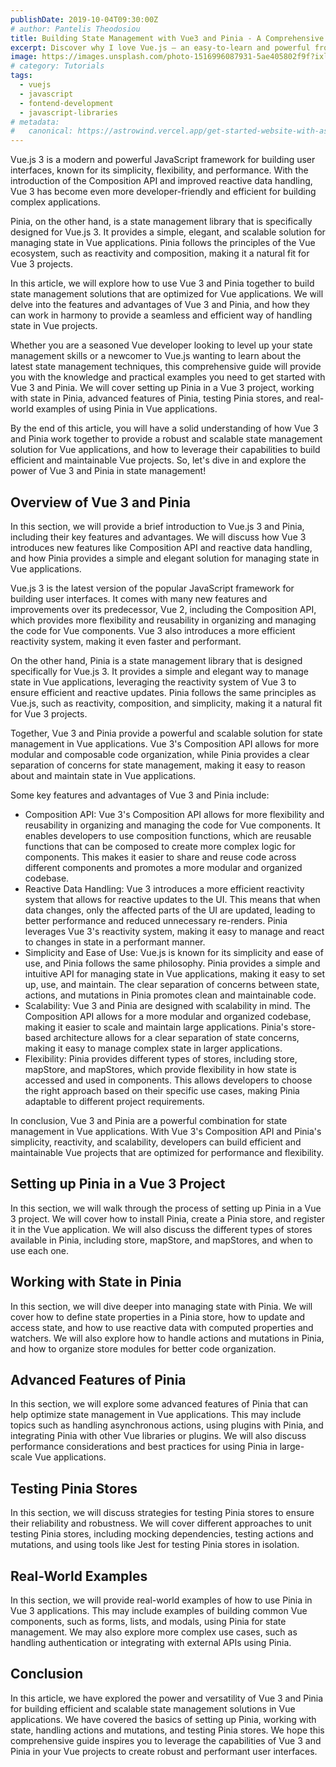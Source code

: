 ```yaml
---
publishDate: 2019-10-04T09:30:00Z
# author: Pantelis Theodosiou
title: Building State Management with Vue3 and Pinia - A Comprehensive Guide
excerpt: Discover why I love Vue.js – an easy-to-learn and powerful front-end framework that transformed my final year project into a success.
image: https://images.unsplash.com/photo-1516996087931-5ae405802f9f?ixlib=rb-4.0.3&ixid=M3wxMjA3fDB8MHxwaG90by1wYWdlfHx8fGVufDB8fHx8fA%3D%3D&auto=format&fit=crop&w=2070&q=80
# category: Tutorials
tags:
  - vuejs
  - javascript
  - fontend-development
  - javascript-libraries
# metadata:
#   canonical: https://astrowind.vercel.app/get-started-website-with-astro-tailwind-css
---
```


Vue.js 3 is a modern and powerful JavaScript framework for building user interfaces, known for its simplicity, flexibility, and performance. With the introduction of the Composition API and improved reactive data handling, Vue 3 has become even more developer-friendly and efficient for building complex applications.

Pinia, on the other hand, is a state management library that is specifically designed for Vue.js 3. It provides a simple, elegant, and scalable solution for managing state in Vue applications. Pinia follows the principles of the Vue ecosystem, such as reactivity and composition, making it a natural fit for Vue 3 projects.

In this article, we will explore how to use Vue 3 and Pinia together to build state management solutions that are optimized for Vue applications. We will delve into the features and advantages of Vue 3 and Pinia, and how they can work in harmony to provide a seamless and efficient way of handling state in Vue projects.

Whether you are a seasoned Vue developer looking to level up your state management skills or a newcomer to Vue.js wanting to learn about the latest state management techniques, this comprehensive guide will provide you with the knowledge and practical examples you need to get started with Vue 3 and Pinia. We will cover setting up Pinia in a Vue 3 project, working with state in Pinia, advanced features of Pinia, testing Pinia stores, and real-world examples of using Pinia in Vue applications.

By the end of this article, you will have a solid understanding of how Vue 3 and Pinia work together to provide a robust and scalable state management solution for Vue applications, and how to leverage their capabilities to build efficient and maintainable Vue projects. So, let's dive in and explore the power of Vue 3 and Pinia in state management!

## Overview of  Vue 3 and Pinia

In this section, we will provide a brief introduction to Vue.js 3 and Pinia, including their key features and advantages. We will discuss how Vue 3 introduces new features like Composition API and reactive data handling, and how Pinia provides a simple and elegant solution for managing state in Vue applications.

Vue.js 3 is the latest version of the popular JavaScript framework for building user interfaces. It comes with many new features and improvements over its predecessor, Vue 2, including the Composition API, which provides more flexibility and reusability in organizing and managing the code for Vue components. Vue 3 also introduces a more efficient reactivity system, making it even faster and performant.

On the other hand, Pinia is a state management library that is designed specifically for Vue.js 3. It provides a simple and elegant way to manage state in Vue applications, leveraging the reactivity system of Vue 3 to ensure efficient and reactive updates. Pinia follows the same principles as Vue.js, such as reactivity, composition, and simplicity, making it a natural fit for Vue 3 projects.

Together, Vue 3 and Pinia provide a powerful and scalable solution for state management in Vue applications. Vue 3's Composition API allows for more modular and composable code organization, while Pinia provides a clear separation of concerns for state management, making it easy to reason about and maintain state in Vue applications.

Some key features and advantages of Vue 3 and Pinia include:

- Composition API: Vue 3's Composition API allows for more flexibility and reusability in organizing and managing the code for Vue components. It enables developers to use composition functions, which are reusable functions that can be composed to create more complex logic for components. This makes it easier to share and reuse code across different components and promotes a more modular and organized codebase.
- Reactive Data Handling: Vue 3 introduces a more efficient reactivity system that allows for reactive updates to the UI. This means that when data changes, only the affected parts of the UI are updated, leading to better performance and reduced unnecessary re-renders. Pinia leverages Vue 3's reactivity system, making it easy to manage and react to changes in state in a performant manner.
- Simplicity and Ease of Use: Vue.js is known for its simplicity and ease of use, and Pinia follows the same philosophy. Pinia provides a simple and intuitive API for managing state in Vue applications, making it easy to set up, use, and maintain. The clear separation of concerns between state, actions, and mutations in Pinia promotes clean and maintainable code.
- Scalability: Vue 3 and Pinia are designed with scalability in mind. The Composition API allows for a more modular and organized codebase, making it easier to scale and maintain large applications. Pinia's store-based architecture allows for a clear separation of state concerns, making it easy to manage complex state in larger applications.
- Flexibility: Pinia provides different types of stores, including store, mapStore, and mapStores, which provide flexibility in how state is accessed and used in components. This allows developers to choose the right approach based on their specific use cases, making Pinia adaptable to different project requirements.

In conclusion, Vue 3 and Pinia are a powerful combination for state management in Vue applications. With Vue 3's Composition API and Pinia's simplicity, reactivity, and scalability, developers can build efficient and maintainable Vue projects that are optimized for performance and flexibility.

## Setting up Pinia in a Vue 3 Project

In this section, we will walk through the process of setting up Pinia in a Vue 3 project. We will cover how to install Pinia, create a Pinia store, and register it in the Vue application. We will also discuss the different types of stores available in Pinia, including store, mapStore, and mapStores, and when to use each one.

## Working with State in Pinia

In this section, we will dive deeper into managing state with Pinia. We will cover how to define state properties in a Pinia store, how to update and access state, and how to use reactive data with computed properties and watchers. We will also explore how to handle actions and mutations in Pinia, and how to organize store modules for better code organization.

## Advanced Features of Pinia

In this section, we will explore some advanced features of Pinia that can help optimize state management in Vue applications. This may include topics such as handling asynchronous actions, using plugins with Pinia, and integrating Pinia with other Vue libraries or plugins. We will also discuss performance considerations and best practices for using Pinia in large-scale Vue applications.

## Testing Pinia Stores

In this section, we will discuss strategies for testing Pinia stores to ensure their reliability and robustness. We will cover different approaches to unit testing Pinia stores, including mocking dependencies, testing actions and mutations, and using tools like Jest for testing Pinia stores in isolation.

## Real-World Examples

In this section, we will provide real-world examples of how to use Pinia in Vue 3 applications. This may include examples of building common Vue components, such as forms, lists, and modals, using Pinia for state management. We may also explore more complex use cases, such as handling authentication or integrating with external APIs using Pinia.

## Conclusion

In this article, we have explored the power and versatility of Vue 3 and Pinia for building efficient and scalable state management solutions in Vue applications. We have covered the basics of setting up Pinia, working with state, handling actions and mutations, and testing Pinia stores. We hope this comprehensive guide inspires you to leverage the capabilities of Vue 3 and Pinia in your Vue projects to create robust and performant user interfaces.